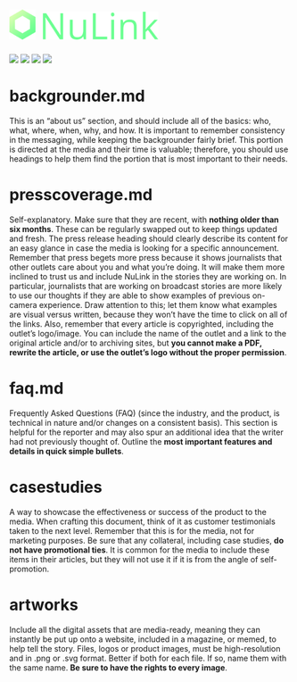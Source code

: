 # <img src="https://raw.githubusercontent.com/smartercontractkits/brand/master/artworks/hexagon.png" height="54">&nbsp;&nbsp;<img src="https://raw.githubusercontent.com/smartercontractkits/brand/master/artworks/name.png" height="50">
<a href="https://nulink.org/"><img src="https://img.shields.io/badge/-SITE-brightgreen"></a>
<a href="https://discord.gg/r8ZZ23D"><img src="https://img.shields.io/badge/-DISCORD-brightgreen"></a>
<a href="https://t.me/NuLink"><img src="https://img.shields.io/badge/-TELEGRAM-brightgreen"></a>
<a href="https://etherscan.io/token/0x493c8d6a973246a7b26aa8ef4b1494867a825de5"><img src="https://img.shields.io/badge/-ETHERSCAN-brightgreen"></a>

# backgrounder.md
This is an “about us” section, and should include all of the basics: who, what, where, when, why, and how. It is important to remember consistency in the messaging, while keeping the backgrounder fairly brief. This portion is directed at the media and their time is valuable; therefore, you should use headings to help them find the portion that is most important to their needs.

# presscoverage.md
Self-explanatory. Make sure that they are recent, with **nothing older than six months**. These can be regularly swapped out to keep things updated and fresh. The press release heading should clearly describe its content for an easy glance in case the media is looking for a specific announcement. Remember that press begets more press because it shows journalists that other outlets care about you and what you’re doing. It will make them more inclined to trust us and include NuLink in the stories they are working on. In particular, journalists that are working on broadcast stories are more likely to use our thoughts if they are able to show examples of previous on-camera experience. Draw attention to this; let them know what examples are visual versus written, because they won’t have the time to click on all of the links. Also, remember that every article is copyrighted, including the outlet’s logo/image. You can include the name of the outlet and a link to the original article and/or to archiving sites, but **you cannot make a PDF, rewrite the article, or use the outlet’s logo without the proper permission**.

# faq.md
Frequently Asked Questions (FAQ) (since the industry, and the product, is technical in nature and/or changes on a consistent basis). This section is helpful for the reporter and may also spur an additional idea that the writer had not previously thought of. Outline the **most important features and details in quick simple bullets**.

# casestudies
A way to showcase the effectiveness or success of the product to the media. When crafting this document, think of it as customer testimonials taken to the next level. Remember that this is for the media, not for marketing purposes. Be sure that any collateral, including case studies, **do not have promotional ties**. It is common for the media to include these items in their articles, but they will not use it if it is from the angle of self-promotion.

# artworks
Include all the digital assets that are media-ready, meaning they can instantly be put up onto a website, included in a magazine, or memed, to help tell the story. Files, logos or product images, must be high-resolution and in .png or .svg format. Better if both for each file. If so, name them with the same name. **Be sure to have the rights to every image**.
